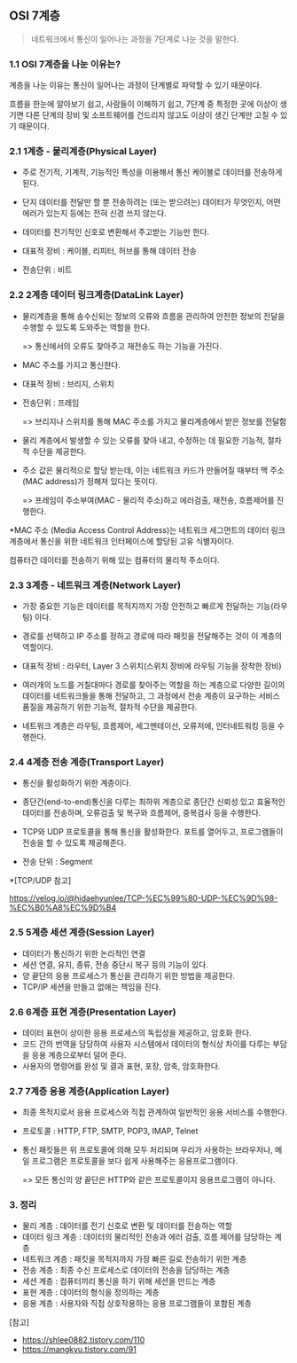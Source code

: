 ## OSI 7계층

> 네트워크에서 통신이 일어나는 과정을 7단계로 나눈 것을 말한다.



### 1.1 OSI 7계층을 나눈 이유는?

계층을 나눈 이유는 통신이 일어나는 과정이 단계별로 파악할 수 있기 때문이다.

흐름을 한눈에 알아보기 쉽고, 사람들이 이해하기 쉽고, 7단계 중 특정한 곳에 이상이 생기면 다른 단계의 장비 및 소프트웨어를 건드리지 않고도 이상이 생긴 단계만 고칠 수 있기 때문이다.



### 2.1 1계층 - 물리계층(Physical Layer)

- 주로 전기적, 기계적, 기능적인 특성을 이용해서 통신 케이블로 데이터를 전송하게 된다.

- 단지 데이터를 전달만 할 뿐 전송하려는 (또는 받으려는) 데이터가 무엇인지, 어떤 에러가 있는지 등에는 전혀 신경 쓰지 않는다.

- 데이터를 전기적인 신호로 변환해서 주고받는 기능만 한다. 
- 대표적 장비 : 케이블, 리피터, 허브를 통해 데이터 전송 
- 전송단위 : 비트



### 2.2 2계층 데이터 링크계층(DataLink Layer)

- 물리계층을 통해 송수신되는 정보의 오류와 흐름을 관리하여 안전한 정보의 전달을 수행할 수 있도록 도와주는 역할을 한다.

  => 통신에서의 오류도 찾아주고 재전송도 하는 기능을 가진다.

- MAC 주소를 가지고 통신한다.

- 대표적 장비 : 브리지, 스위치

- 전송단위 : 프레임

  => 브리지나 스위치를 통해 MAC 주소를 가지고 물리계층에서 받은 정보를 전달함

- 물리 계층에서 발생할 수 있는 오류를 찾아 내고, 수정하는 데 필요한 기능적, 절차적 수단을 제공한다.

- 주소 값은 물리적으로 할당 받는데, 이는 네트워크 카드가 만들어질 때부터 맥 주소(MAC address)가 정해져 있다는 뜻이다.

  => 프레임이 주소부여(MAC - 물리적 주소)하고 에러검출, 재전송, 흐름제어를 진행한다.

*MAC 주소 (Media Access Control Address)는 네트워크 세그먼트의 데이터 링크 계층에서 통신을 위한 네트워크 인터페이스에 할당된 고유 식별자이다. 

컴퓨터간 데이터를 전송하기 위해 있는 컴퓨터의 물리적 주소이다. 



### 2.3 3계층 - 네트워크 계층(Network Layer)

- 가장 중요한 기능은 데이터를 목적지까지 가장 안전하고 빠르게 전달하는 기능(라우팅) 이다.
- 경로를 선택하고 IP 주소를 정하고 경로에 따라 패킷을 전달해주는 것이 이 계층의 역할이다. 
- 대표적 장비 : 라우터, Layer 3 스위치(스위치 장비에 라우팅 기능을 장착한 장비)

- 여러개의 노드를 거칠대마다 경로를 찾아주는 역할을 하는 계층으로 다양한 길이의 데이터를 네트워크들을 통해 전달하고, 그 과정에서 전송 계층이 요구하는 서비스 품질을 제공하기 위한 기능적, 절차적 수단을 제공한다.
- 네트워크 계층은 라우팅, 흐름제어, 세그멘테이선, 오류저에, 인터네트워킹 등을 수행한다. 



### 2.4 4계층 전송 계층(Transport Layer)

- 통신을 활성화하기 위한 계층이다. 

- 종단간(end-to-end)통신을 다루는 최하위 계층으로 종단간 신뢰성 있고 효율적인 데이터를 전송하며, 오류검출 및 복구와 흐름제어, 중복검사 등을 수행한다.

- TCP와 UDP 프로토콜을 통해 통신을 활성화한다. 포트를 열어두고, 프로그램들이 전송을 할 수 있도록 제공해준다.

- 전송 단위 : Segment

*[TCP/UDP 참고] 

https://velog.io/@hidaehyunlee/TCP-%EC%99%80-UDP-%EC%9D%98-%EC%B0%A8%EC%9D%B4

### 2.5 5계층 세션 계층(Session Layer)

- 데이터가 통신하기 위한 논리적인 연결
- 세션 연결, 유지, 종류, 전송 중단시 복구 등의 기능이 있다. 
- 양 끝단의 응용 프로세스가 통신을 관리하기 위한 방법을 제공한다.
- TCP/IP 세션을 만들고 없애는 책임을 진다.



### 2.6 6계층 표현 계층(Presentation Layer)

- 데이터 표현이 상이한 응용 프로세스의 독립성을 제공하고, 암호화 한다.
- 코드 간의 번역을 담당하여 사용자 시스템에서 데이터의 형식상 차이를 다루는 부담을 응용 계층으로부터 덜어 준다. 
- 사용자의 명령어를 완성 및 결과 표현, 포장, 암축, 암호화한다.



### 2.7 7계층 응용 계층(Application Layer)

- 최종 목적지로서 응용 프로세스와 직접 관계하여 일반적인 응용 서비스를 수행한다. 

- 프로토콜 : HTTP, FTP, SMTP, POP3, IMAP, Telnet

- 통신 패킷들은 위 프로토콜에 의해 모두 처리되며 우리가 사용하는 브라우저나, 메일 프로그램은 프로토콜을 보다 쉽게 사용해주는 응용프로그램이다. 

   => 모든 통신의 양 끝단은 HTTP와 같은 프로토콜이지 응용프로그램이 아니다.



### 3. 정리

- 물리 계층 : 데이터를 전기 신호로 변환 및  데이터를 전송하는 역할
- 데이터 링크 계층 : 데이터의 물리적인 전송과 에러 검출, 흐름 제어를 담당하는 계층
- 네트워크 계층 : 패킷을 목적지까지 가장 빠른 길로 전송하기 위한 계층
- 전송 계층 : 최종 수신 프로세스로 데이터의 전송을 담당하는 계층
- 세션 계층 : 컴퓨터끼리 통신을 하기 위해 세션을 만드는 계층
- 표현 계층 : 데이터의 형식을 정의하는 계층
- 응용 계층 : 사용자와 직접 상호작용하는 응용 프로그램들이 포함된 계층





[참고]

- https://shlee0882.tistory.com/110
- https://mangkyu.tistory.com/91
